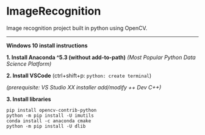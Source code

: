 # ImageRecognition
Image recognition project built in python using OpenCV.

------------------------------------------------------------------------
**Windows 10 install instructions**

**1. Install Anaconda ^5.3 (without add-to-path)**
*(Most Popular Python Data Science Platform)*

**2. Install VSCode**
	(ctrl+shift+p: ```python: create terminal```)

*(prerequisite: VS Studio XX installer add/modify ++ Dev C++)*

**3. Install libraries**
```pip install opencv-python
pip install opencv-contrib-python
python -m pip install -U imutils
conda install -c anaconda cmake
python -m pip install -U dlib
```